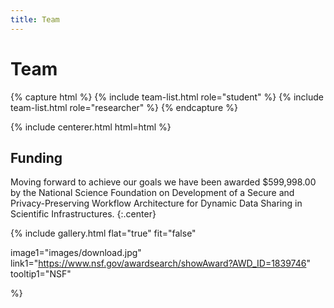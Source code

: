 ```yaml
---
title: Team
---
```


# <i class="fas fa-users"></i>Team

<!-- section break -->

{% capture html %}
{% include team-list.html role="student" %}
{% include team-list.html role="researcher" %}
{% endcapture %}

{% include centerer.html html=html %}

<!-- section break -->

<!-- section break -->

## Funding
Moving forward to achieve our goals we have been awarded $599,998.00 by the National Science Foundation on  Development of a Secure and Privacy-Preserving Workflow Architecture for Dynamic Data Sharing in Scientific Infrastructures.
{:.center}

{%
  include gallery.html
  flat="true"
  fit="false"

  image1="images/download.jpg"
  link1="https://www.nsf.gov/awardsearch/showAward?AWD_ID=1839746"
  tooltip1="NSF"

  
%}
